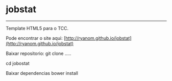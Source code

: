 # jobstat
---

Template HTML5 para o TCC.

Pode encontrar o site aqui: [http://ryanom.github.io/jobstat](http://ryanom.github.io/jobstat)


Baixar repositorio:
git clone .....


cd jobostat

Baixar dependencias
bower install
